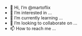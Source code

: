 - 👋 Hi, I’m @martoflix
- 👀 I’m interested in ...
- 🌱 I’m currently learning ...
- 💞️ I’m looking to collaborate on ...
- 📫 How to reach me ...

<!---
martoflix/martoflix is a ✨ special ✨ repository because its `README.md` (this file) appears on your GitHub profile.
You can click the Preview link to take a look at your changes.
--->
